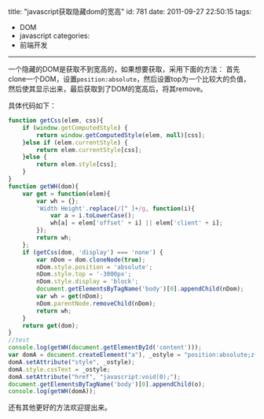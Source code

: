 title: "javascript获取隐藏dom的宽高"
id: 781
date: 2011-09-27 22:50:15
tags:
- DOM
- javascript
categories:
- 前端开发
---

一个隐藏的DOM是获取不到宽高的，如果想要获取，采用下面的方法：
首先clone一个DOM，设置`position:absolute`，然后设置top为一个比较大的负值，然后使其显示出来，最后获取到了DOM的宽高后，将其remove。

具体代码如下：
<!--more-->

```javascript
function getCss(elem, css){
	if (window.getComputedStyle) {
		return window.getComputedStyle(elem, null)[css];
	}else if (elem.currentStyle) {
		return elem.currentStyle[css];
	}else {
		return elem.style[css];
	}
}
function getWH(dom){
	var get = function(elem){
		var wh = {};
		'Width Height'.replace(/[^ ]+/g, function(i){
			var a = i.toLowerCase();
			wh[a] = elem['offset' + i] || elem['client' + i];
		});
		return wh;
	};
	if (getCss(dom, 'display') === 'none') {
		var nDom = dom.cloneNode(true);
		nDom.style.position = 'absolute';
		nDom.style.top = '-3000px';
		nDom.style.display = 'block';
		document.getElementsByTagName('body')[0].appendChild(nDom);
		var wh = get(nDom);
		nDom.parentNode.removeChild(nDom);
		return wh;
	}
	return get(dom);
}
//test
console.log(getWH(document.getElementById('content')));
var domA = document.createElement("a"), _ostyle = "position:absolute;z-index:999999;width:92px;height:22px;position:absolute;display:none;";
domA.setAttribute("style", _ostyle);
domA.style.cssText = _ostyle;
domA.setAttribute("href", "javascript:void(0);");
document.getElementsByTagName('body')[0].appendChild(o);
console.log(getWH(domA));
```
还有其他更好的方法欢迎提出来。
